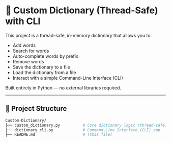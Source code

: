 # 📝 Custom Dictionary (Thread-Safe) with CLI

This project is a thread-safe, in-memory dictionary that allows you to:

- Add words
- Search for words
- Auto-complete words by prefix
- Remove words
- Save the dictionary to a file
- Load the dictionary from a file
- Interact with a simple Command-Line Interface (CLI)

Built entirely in Python — no external libraries required.

---

## 📂 Project Structure

```bash
Custom-Dictionary/
├── custom_dictionary.py          # Core dictionary logic (thread-safe)
├── dictionary_cli.py             # Command-Line Interface (CLI) app
├── README.md                     # (this file)